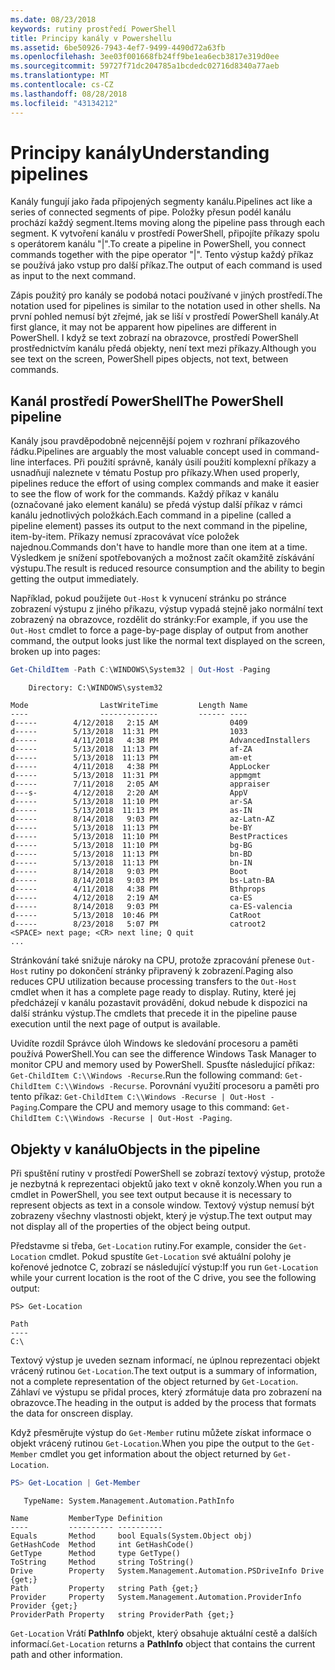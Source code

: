 ```yaml
---
ms.date: 08/23/2018
keywords: rutiny prostředí PowerShell
title: Principy kanály v Powershellu
ms.assetid: 6be50926-7943-4ef7-9499-4490d72a63fb
ms.openlocfilehash: 3ee03f001668fb24ff9be1ea6ecb3817e319d0ee
ms.sourcegitcommit: 59727f71dc204785a1bcdedc02716d8340a77aeb
ms.translationtype: MT
ms.contentlocale: cs-CZ
ms.lasthandoff: 08/28/2018
ms.locfileid: "43134212"
---
```

# <a name="understanding-pipelines"></a><span data-ttu-id="dc0bc-103">Principy kanály</span><span class="sxs-lookup"><span data-stu-id="dc0bc-103">Understanding pipelines</span></span>

<span data-ttu-id="dc0bc-104">Kanály fungují jako řada připojených segmenty kanálu.</span><span class="sxs-lookup"><span data-stu-id="dc0bc-104">Pipelines act like a series of connected segments of pipe.</span></span> <span data-ttu-id="dc0bc-105">Položky přesun podél kanálu prochází každý segment.</span><span class="sxs-lookup"><span data-stu-id="dc0bc-105">Items moving along the pipeline pass through each segment.</span></span> <span data-ttu-id="dc0bc-106">K vytvoření kanálu v prostředí PowerShell, připojíte příkazy spolu s operátorem kanálu "|".</span><span class="sxs-lookup"><span data-stu-id="dc0bc-106">To create a pipeline in PowerShell, you connect commands together with the pipe operator "|".</span></span> <span data-ttu-id="dc0bc-107">Tento výstup každý příkaz se používá jako vstup pro další příkaz.</span><span class="sxs-lookup"><span data-stu-id="dc0bc-107">The output of each command is used as input to the next command.</span></span>

<span data-ttu-id="dc0bc-108">Zápis použitý pro kanály se podobá notaci používané v jiných prostředí.</span><span class="sxs-lookup"><span data-stu-id="dc0bc-108">The notation used for pipelines is similar to the notation used in other shells.</span></span> <span data-ttu-id="dc0bc-109">Na první pohled nemusí být zřejmé, jak se liší v prostředí PowerShell kanály.</span><span class="sxs-lookup"><span data-stu-id="dc0bc-109">At first glance, it may not be apparent how pipelines are different in PowerShell.</span></span> <span data-ttu-id="dc0bc-110">I když se text zobrazí na obrazovce, prostředí PowerShell prostřednictvím kanálu předá objekty, není text mezi příkazy.</span><span class="sxs-lookup"><span data-stu-id="dc0bc-110">Although you see text on the screen, PowerShell pipes objects, not text, between commands.</span></span>

## <a name="the-powershell-pipeline"></a><span data-ttu-id="dc0bc-111">Kanál prostředí PowerShell</span><span class="sxs-lookup"><span data-stu-id="dc0bc-111">The PowerShell pipeline</span></span>

<span data-ttu-id="dc0bc-112">Kanály jsou pravděpodobně nejcennější pojem v rozhraní příkazového řádku.</span><span class="sxs-lookup"><span data-stu-id="dc0bc-112">Pipelines are arguably the most valuable concept used in command-line interfaces.</span></span> <span data-ttu-id="dc0bc-113">Při použití správně, kanály úsilí použití komplexní příkazy a usnadňují naleznete v tématu Postup pro příkazy.</span><span class="sxs-lookup"><span data-stu-id="dc0bc-113">When used properly, pipelines reduce the effort of using complex commands and make it easier to see the flow of work for the commands.</span></span> <span data-ttu-id="dc0bc-114">Každý příkaz v kanálu (označované jako element kanálu) se předá výstup další příkaz v rámci kanálu jednotlivých položkách.</span><span class="sxs-lookup"><span data-stu-id="dc0bc-114">Each command in a pipeline (called a pipeline element) passes its output to the next command in the pipeline, item-by-item.</span></span> <span data-ttu-id="dc0bc-115">Příkazy nemusí zpracovávat více položek najednou.</span><span class="sxs-lookup"><span data-stu-id="dc0bc-115">Commands don't have to handle more than one item at a time.</span></span> <span data-ttu-id="dc0bc-116">Výsledkem je snížení spotřebovaných a možnost začít okamžitě získávání výstupu.</span><span class="sxs-lookup"><span data-stu-id="dc0bc-116">The result is reduced resource consumption and the ability to begin getting the output immediately.</span></span>

<span data-ttu-id="dc0bc-117">Například, pokud použijete `Out-Host` k vynucení stránku po stránce zobrazení výstupu z jiného příkazu, výstup vypadá stejně jako normální text zobrazený na obrazovce, rozdělit do stránky:</span><span class="sxs-lookup"><span data-stu-id="dc0bc-117">For example, if you use the `Out-Host` cmdlet to force a page-by-page display of output from another command, the output looks just like the normal text displayed on the screen, broken up into pages:</span></span>

```powershell
Get-ChildItem -Path C:\WINDOWS\System32 | Out-Host -Paging
```

```Output
    Directory: C:\WINDOWS\system32

Mode                LastWriteTime         Length Name
----                -------------         ------ ----
d-----        4/12/2018   2:15 AM                0409
d-----        5/13/2018  11:31 PM                1033
d-----        4/11/2018   4:38 PM                AdvancedInstallers
d-----        5/13/2018  11:13 PM                af-ZA
d-----        5/13/2018  11:13 PM                am-et
d-----        4/11/2018   4:38 PM                AppLocker
d-----        5/13/2018  11:31 PM                appmgmt
d-----        7/11/2018   2:05 AM                appraiser
d---s-        4/12/2018   2:20 AM                AppV
d-----        5/13/2018  11:10 PM                ar-SA
d-----        5/13/2018  11:13 PM                as-IN
d-----        8/14/2018   9:03 PM                az-Latn-AZ
d-----        5/13/2018  11:13 PM                be-BY
d-----        5/13/2018  11:10 PM                BestPractices
d-----        5/13/2018  11:10 PM                bg-BG
d-----        5/13/2018  11:13 PM                bn-BD
d-----        5/13/2018  11:13 PM                bn-IN
d-----        8/14/2018   9:03 PM                Boot
d-----        8/14/2018   9:03 PM                bs-Latn-BA
d-----        4/11/2018   4:38 PM                Bthprops
d-----        4/12/2018   2:19 AM                ca-ES
d-----        8/14/2018   9:03 PM                ca-ES-valencia
d-----        5/13/2018  10:46 PM                CatRoot
d-----        8/23/2018   5:07 PM                catroot2
<SPACE> next page; <CR> next line; Q quit
...
```

<span data-ttu-id="dc0bc-118">Stránkování také snižuje nároky na CPU, protože zpracování přenese `Out-Host` rutiny po dokončení stránky připravený k zobrazení.</span><span class="sxs-lookup"><span data-stu-id="dc0bc-118">Paging also reduces CPU utilization because processing transfers to the `Out-Host` cmdlet when it has a complete page ready to display.</span></span> <span data-ttu-id="dc0bc-119">Rutiny, které jej předcházejí v kanálu pozastavit provádění, dokud nebude k dispozici na další stránku výstup.</span><span class="sxs-lookup"><span data-stu-id="dc0bc-119">The cmdlets that precede it in the pipeline pause execution until the next page of output is available.</span></span>

<span data-ttu-id="dc0bc-120">Uvidíte rozdíl Správce úloh Windows ke sledování procesoru a paměti používá PowerShell.</span><span class="sxs-lookup"><span data-stu-id="dc0bc-120">You can see the difference Windows Task Manager to monitor CPU and memory used by PowerShell.</span></span> <span data-ttu-id="dc0bc-121">Spusťte následující příkaz: `Get-ChildItem C:\\Windows -Recurse`.</span><span class="sxs-lookup"><span data-stu-id="dc0bc-121">Run the following command: `Get-ChildItem C:\\Windows -Recurse`.</span></span> <span data-ttu-id="dc0bc-122">Porovnání využití procesoru a paměti pro tento příkaz: `Get-ChildItem C:\\Windows -Recurse | Out-Host -Paging`.</span><span class="sxs-lookup"><span data-stu-id="dc0bc-122">Compare the CPU and memory usage to this command: `Get-ChildItem C:\\Windows -Recurse | Out-Host -Paging`.</span></span>

## <a name="objects-in-the-pipeline"></a><span data-ttu-id="dc0bc-123">Objekty v kanálu</span><span class="sxs-lookup"><span data-stu-id="dc0bc-123">Objects in the pipeline</span></span>

<span data-ttu-id="dc0bc-124">Při spuštění rutiny v prostředí PowerShell se zobrazí textový výstup, protože je nezbytná k reprezentaci objektů jako text v okně konzoly.</span><span class="sxs-lookup"><span data-stu-id="dc0bc-124">When you run a cmdlet in PowerShell, you see text output because it is necessary to represent objects as text in a console window.</span></span> <span data-ttu-id="dc0bc-125">Textový výstup nemusí být zobrazeny všechny vlastnosti objekt, který je výstup.</span><span class="sxs-lookup"><span data-stu-id="dc0bc-125">The text output may not display all of the properties of the object being output.</span></span>

<span data-ttu-id="dc0bc-126">Představme si třeba, `Get-Location` rutiny.</span><span class="sxs-lookup"><span data-stu-id="dc0bc-126">For example, consider the `Get-Location` cmdlet.</span></span> <span data-ttu-id="dc0bc-127">Pokud spustíte `Get-Location` své aktuální polohy je kořenové jednotce C, zobrazí se následující výstup:</span><span class="sxs-lookup"><span data-stu-id="dc0bc-127">If you run `Get-Location` while your current location is the root of the C drive, you see the following output:</span></span>

```
PS> Get-Location

Path
----
C:\
```

<span data-ttu-id="dc0bc-128">Textový výstup je uveden seznam informací, ne úplnou reprezentaci objekt vrácený rutinou `Get-Location`.</span><span class="sxs-lookup"><span data-stu-id="dc0bc-128">The text output is a summary of information, not a complete representation of the object returned by `Get-Location`.</span></span> <span data-ttu-id="dc0bc-129">Záhlaví ve výstupu se přidal proces, který zformátuje data pro zobrazení na obrazovce.</span><span class="sxs-lookup"><span data-stu-id="dc0bc-129">The heading in the output is added by the process that formats the data for onscreen display.</span></span>

<span data-ttu-id="dc0bc-130">Když přesměrujte výstup do `Get-Member` rutinu můžete získat informace o objekt vrácený rutinou `Get-Location`.</span><span class="sxs-lookup"><span data-stu-id="dc0bc-130">When you pipe the output to the `Get-Member` cmdlet you get information about the object returned by `Get-Location`.</span></span>

```powershell
PS> Get-Location | Get-Member
```

```Output
   TypeName: System.Management.Automation.PathInfo

Name         MemberType Definition
----         ---------- ----------
Equals       Method     bool Equals(System.Object obj)
GetHashCode  Method     int GetHashCode()
GetType      Method     type GetType()
ToString     Method     string ToString()
Drive        Property   System.Management.Automation.PSDriveInfo Drive {get;}
Path         Property   string Path {get;}
Provider     Property   System.Management.Automation.ProviderInfo Provider {get;}
ProviderPath Property   string ProviderPath {get;}
```

<span data-ttu-id="dc0bc-131">`Get-Location` Vrátí **PathInfo** objekt, který obsahuje aktuální cestě a dalších informací.</span><span class="sxs-lookup"><span data-stu-id="dc0bc-131">`Get-Location` returns a **PathInfo** object that contains the current path and other information.</span></span>
